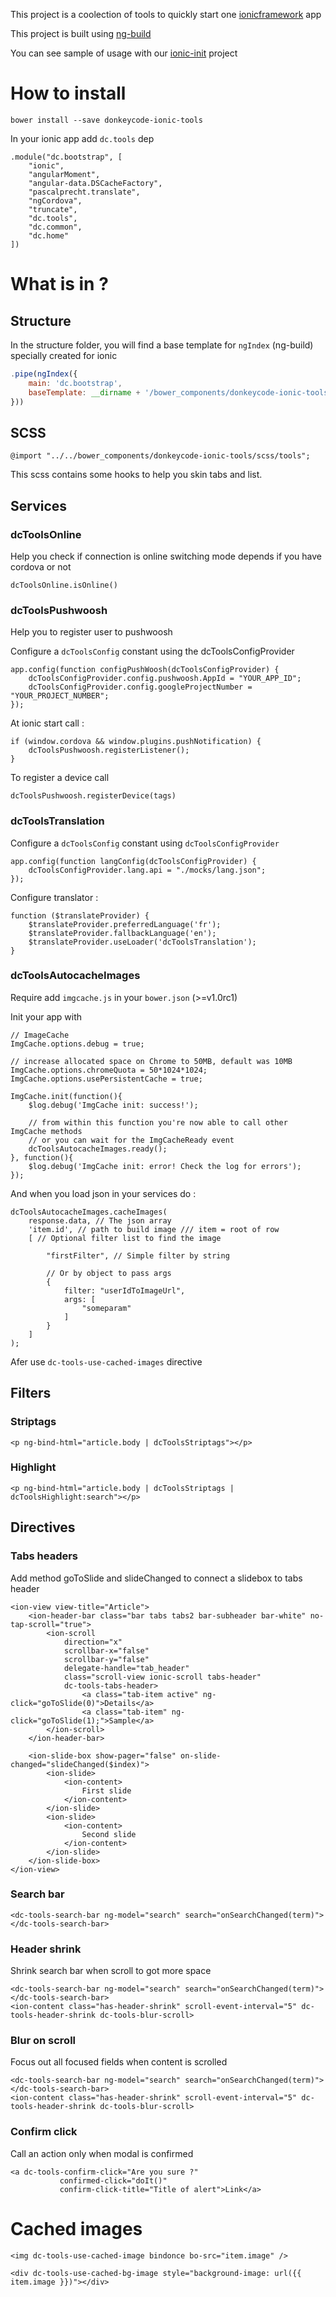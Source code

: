 This project is a coolection of tools to quickly start one [ionicframework](http://ionicframework.com/) app

This project is built using [ng-build](https://github.com/izeau/ng-build)

You can see sample of usage with our [ionic-init](https://github.com/donkeycode/ionic-init) project

# How to install

````
bower install --save donkeycode-ionic-tools
````

In your ionic app add `dc.tools` dep

````
.module("dc.bootstrap", [
    "ionic",
    "angularMoment",
    "angular-data.DSCacheFactory",
    "pascalprecht.translate",
    "ngCordova",
    "truncate",
    "dc.tools",
    "dc.common",
    "dc.home"
])
`````

# What is in ?

## Structure

In the structure folder, you will find a base template for `ngIndex` (ng-build) specially created for ionic

```` js
.pipe(ngIndex({
    main: 'dc.bootstrap',
    baseTemplate: __dirname + '/bower_components/donkeycode-ionic-tools/structure/layout.template.html'
}))
````

## SCSS

````
@import "../../bower_components/donkeycode-ionic-tools/scss/tools";
````

This scss contains some hooks to help you skin tabs and list.

## Services

### dcToolsOnline

Help you check if connection is online switching mode depends if you have cordova or not

````
dcToolsOnline.isOnline()
````

### dcToolsPushwoosh

Help you to register user to pushwoosh

Configure a `dcToolsConfig` constant using the dcToolsConfigProvider

`````
app.config(function configPushWoosh(dcToolsConfigProvider) {
    dcToolsConfigProvider.config.pushwoosh.AppId = "YOUR_APP_ID";
    dcToolsConfigProvider.config.googleProjectNumber = "YOUR_PROJECT_NUMBER";
});
`````

At ionic start call :

`````
if (window.cordova && window.plugins.pushNotification) {
    dcToolsPushwoosh.registerListener();
}
`````

To register a device call

`````
dcToolsPushwoosh.registerDevice(tags)
`````

### dcToolsTranslation

Configure a `dcToolsConfig` constant using `dcToolsConfigProvider`

`````
app.config(function langConfig(dcToolsConfigProvider) {
    dcToolsConfigProvider.lang.api = "./mocks/lang.json";
});
`````

Configure translator :

`````
function ($translateProvider) {
    $translateProvider.preferredLanguage('fr');
    $translateProvider.fallbackLanguage('en');
    $translateProvider.useLoader('dcToolsTranslation');
}
`````

### dcToolsAutocacheImages

Require add `imgcache.js` in your `bower.json` (>=v1.0rc1)

Init your app with

`````
// ImageCache
ImgCache.options.debug = true;

// increase allocated space on Chrome to 50MB, default was 10MB
ImgCache.options.chromeQuota = 50*1024*1024;
ImgCache.options.usePersistentCache = true;

ImgCache.init(function(){
    $log.debug('ImgCache init: success!');

    // from within this function you're now able to call other ImgCache methods
    // or you can wait for the ImgCacheReady event
    dcToolsAutocacheImages.ready();
}, function(){
    $log.debug('ImgCache init: error! Check the log for errors');
});
`````

And when you load json in your services do :

`````
dcToolsAutocacheImages.cacheImages(
    response.data, // The json array
    'item.id', // path to build image /// item = root of row
    [ // Optional filter list to find the image

        "firstFilter", // Simple filter by string

        // Or by object to pass args
        {
            filter: "userIdToImageUrl",
            args: [
                "someparam"
            ]
        }
    ]
);
`````

Afer use `dc-tools-use-cached-images` directive


## Filters

### Striptags

````
<p ng-bind-html="article.body | dcToolsStriptags"></p>
````

### Highlight

````
<p ng-bind-html="article.body | dcToolsStriptags | dcToolsHighlight:search"></p>
````

## Directives

### Tabs headers

Add method goToSlide and slideChanged to connect a slidebox to tabs header

````
<ion-view view-title="Article">
    <ion-header-bar class="bar tabs tabs2 bar-subheader bar-white" no-tap-scroll="true">
        <ion-scroll
            direction="x"
            scrollbar-x="false"
            scrollbar-y="false"
            delegate-handle="tab_header"
            class="scroll-view ionic-scroll tabs-header"
            dc-tools-tabs-header>
                <a class="tab-item active" ng-click="goToSlide(0)">Details</a>
                <a class="tab-item" ng-click="goToSlide(1);">Sample</a>
        </ion-scroll>
    </ion-header-bar>

    <ion-slide-box show-pager="false" on-slide-changed="slideChanged($index)">
        <ion-slide>
            <ion-content>
                First slide
            </ion-content>
        </ion-slide>
        <ion-slide>
            <ion-content>
                Second slide
            </ion-content>
        </ion-slide>
    </ion-slide-box>
</ion-view>
````

### Search bar

````
<dc-tools-search-bar ng-model="search" search="onSearchChanged(term)"></dc-tools-search-bar>
````

### Header shrink

Shrink search bar when scroll to got more space

````
<dc-tools-search-bar ng-model="search" search="onSearchChanged(term)"></dc-tools-search-bar>
<ion-content class="has-header-shrink" scroll-event-interval="5" dc-tools-header-shrink dc-tools-blur-scroll>
````

### Blur on scroll

Focus out all focused fields when content is scrolled

````
<dc-tools-search-bar ng-model="search" search="onSearchChanged(term)"></dc-tools-search-bar>
<ion-content class="has-header-shrink" scroll-event-interval="5" dc-tools-header-shrink dc-tools-blur-scroll>
````

### Confirm click

Call an action only when modal is confirmed

````
<a dc-tools-confirm-click="Are you sure ?"
           confirmed-click="doIt()"
           confirm-click-title="Title of alert">Link</a>
````

# Cached images

````
<img dc-tools-use-cached-image bindonce bo-src="item.image" />
````

````
<div dc-tools-use-cached-bg-image style="background-image: url({{ item.image }})"></div>
````
